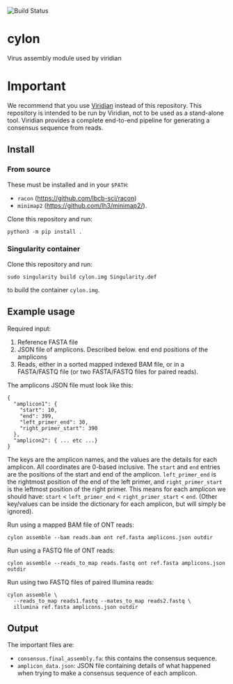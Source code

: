 ![Build Status](https://github.com/iqbal-lab-org/cylon/actions/workflows/build.yaml/badge.svg)

# cylon
Virus assembly module used by viridian

# Important
We recommend that you use
[Viridian](https://github.com/iqbal-lab-org/viridian) instead of
this repository. This repository is intended to be run by
Viridian, not to be used as a stand-alone tool.
Viridian provides a complete end-to-end pipeline for
generating a consensus sequence from reads.

## Install

### From source
These must be installed and in your `$PATH`:
* `racon` (https://github.com/lbcb-sci/racon)
* `minimap2` (https://github.com/lh3/minimap2/).


Clone this repository and run:
```
python3 -m pip install .
```

### Singularity container
Clone this repository and run:
```
sudo singularity build cylon.img Singularity.def
```
to build the container `cylon.img`.


## Example usage

Required input:
1. Reference FASTA file
2. JSON file of amplicons. Described below.
   end end positions of the amplicons
3. Reads, either in a sorted mapped indexed BAM file, or in a FASTA/FASTQ file
(or two FASTA/FASTQ files for paired reads).

The amplicons JSON file must look like this:
```
{
  "amplicon1": {
    "start": 10,
    "end": 399,
    "left_primer_end": 30,
    "right_primer_start": 390
  },
  "amplicon2": { ... etc ...}
}
```
The keys are the amplicon names, and the values are the details for each
amplicon.
All coordinates are 0-based inclusive.
The `start` and `end` entries are the positions of the start and end of the
amplicon.
`left_primer_end` is the rightmost position of the end of the left primer,
and `right_primer_start` is the leftmost position
of the right primer. This means for each amplicon we should have:
`start` < `left_primer_end` < `right_primer_start` < `end`.
(Other key/values can be inside the dictionary
for each amplicon, but will simply be ignored).


Run using a mapped BAM file of ONT reads:
```
cylon assemble --bam reads.bam ont ref.fasta amplicons.json outdir
```

Run using a FASTQ file of ONT reads:
```
cylon assemble --reads_to_map reads.fastq ont ref.fasta amplicons.json outdir
```

Run using two FASTQ files of paired Illumina reads:
```
cylon assemble \
  --reads_to_map reads1.fastq --mates_to_map reads2.fastq \
  illumina ref.fasta amplicons.json outdir
```


## Output

The important files are:
* `consensus.final_assembly.fa`: this contains the consensus sequence.
* `amplicon_data.json`: JSON file containing details of what happened when
  trying to make a consensus sequence of each amplicon.

